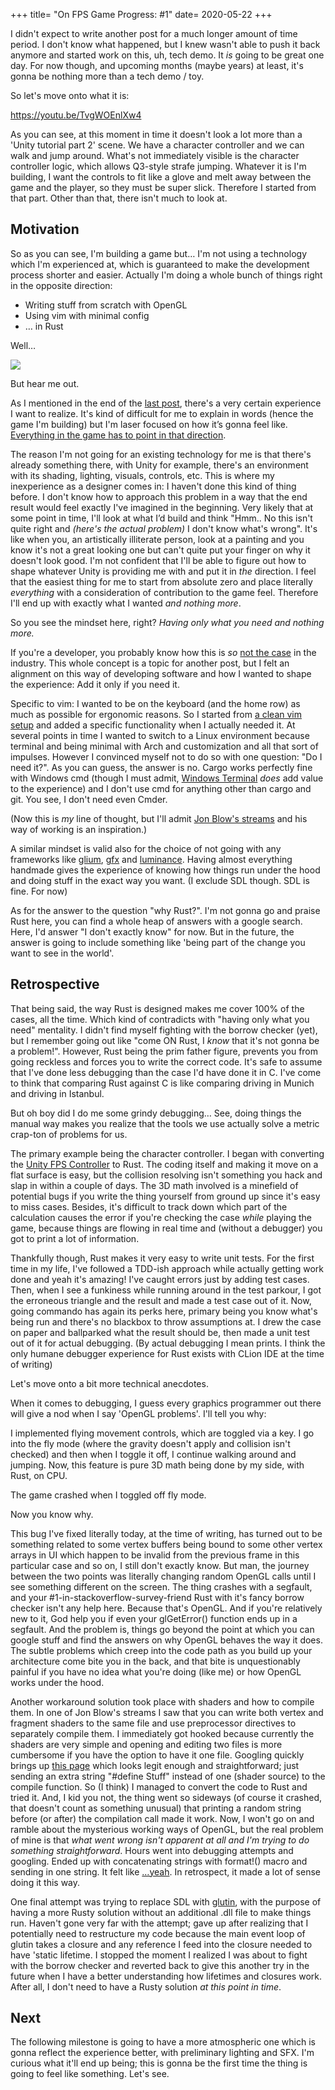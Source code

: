 +++
title= "On FPS Game Progress: #1"
date= 2020-05-22
+++

I didn't expect to write another post for a much longer amount of time period. I don't know what happened, but I knew wasn't able to push it back anymore and started work on this, uh, tech demo. It _is_ going to be great one day. For now though, and upcoming months (maybe years) at least, it's gonna be nothing more than a tech demo / toy.

So let's move onto what it is:

https://youtu.be/TvgWOEnlXw4

As you can see, at this moment in time it doesn't look a lot more than a 'Unity tutorial part 2' scene. We have a character controller and we can walk and jump around. What's not immediately visible is the character controller logic, which allows Q3-style strafe jumping. Whatever it is I'm building, I want the controls to fit like a glove and melt away between the game and the player, so they must be super slick. Therefore I started from that part. Other than that, there isn't much to look at.

## Motivation

So as you can see, I'm building a game but… I'm not using a technology which I'm experienced at, which is guaranteed to make the development process shorter and easier. Actually I'm doing a whole bunch of things right in the opposite direction:

- Writing stuff from scratch with OpenGL
- Using vim with minimal config
- … in Rust

Well…

![](images/nn7jo.jpg)

But hear me out.

As I mentioned in the end of the [last post](http://atilkockar.com/on-fabric-2-a-break/), there's a very certain experience I want to realize. It's kind of difficult for me to explain in words (hence the game I'm building) but I'm laser focused on how it’s gonna feel like. [Everything in the game has to point in that direction](http://atilkockar.com/on-game-development-and-setting/).

The reason I'm not going for an existing technology for me is that there's already something there, with Unity for example, there's an environment with its shading, lighting, visuals, controls, etc. This is where my inexperience as a designer comes in: I haven't done this kind of thing before. I don't know how to approach this problem in a way that the end result would feel exactly I've imagined in the beginning. Very likely that at some point in time, I'll look at what I’d build and think "Hmm.. No this isn't quite right and _(here's the actual problem)_ I don't know what's wrong". It's like when you, an artistically illiterate person, look at a painting and you know it's not a great looking one but can't quite put your finger on why it doesn't look good. I'm not confident that I'll be able to figure out how to shape whatever Unity is providing me with and put it in _the_ direction. I feel that the easiest thing for me to start from absolute zero and place literally _everything_ with a consideration of contribution to the game feel. Therefore I'll end up with exactly what I wanted _and nothing more_.

So you see the mindset here, right? _Having only what you need and nothing more._

If you're a developer, you probably know how this is _so_ [not the case](https://tonsky.me/blog/disenchantment/) in the industry. This whole concept is a topic for another post, but I felt an alignment on this way of developing software and how I wanted to shape the experience: Add it only if you need it.

Specific to vim: I wanted to be on the keyboard (and the home row) as much as possible for ergonomic reasons. So I started from [a clean vim setup](https://github.com/atil/vimfiles/blob/6af2727e026fe5a6d31a54a60a710af10448460e/vimrc) and added a specific functionality when I actually needed it. At several points in time I wanted to switch to a Linux environment because terminal and being minimal with Arch and customization and all that sort of impulses. However I convinced myself not to do so with one question: "Do I need it?". As you can guess, the answer is no. Cargo works perfectly fine with Windows cmd (though I must admit, [Windows Terminal](https://github.com/microsoft/terminal) _does_ add value to the experience) and I don't use cmd for anything other than cargo and git. You see, I don't need even Cmder.

(Now this is _my_ line of thought, but I'll admit [Jon Blow's streams](https://www.youtube.com/playlist?list=PLmV5I2fxaiCI9IAdFmGChKbIbenqRMi6Z) and his way of working is an inspiration.)

A similar mindset is valid also for the choice of not going with any frameworks like [glium](https://github.com/glium/glium), [gfx](https://github.com/gfx-rs/gfx/) and [luminance](https://github.com/phaazon/luminance-rs). Having almost everything handmade gives the experience of knowing how things run under the hood and doing stuff in the exact way you want. (I exclude SDL though. SDL is fine. For now)

As for the answer to the question "why Rust?". I'm not gonna go and praise Rust here, you can find a whole heap of answers with a google search. Here, I'd answer "I don't exactly know" for now. But in the future, the answer is going to include something like 'being part of the change you want to see in the world'.

## Retrospective

That being said, the way Rust is designed makes me cover 100% of the cases, all the time. Which kind of contradicts with "having only what you need" mentality. I didn't find myself fighting with the borrow checker (yet), but I remember going out like "come ON Rust, I _know_ that it's not gonna be a problem!". However, Rust being the prim father figure, prevents you from going reckless and forces you to write the correct code. It's safe to assume that I've done less debugging than the case I'd have done it in C. I've come to think that comparing Rust against C is like comparing driving in Munich and driving in Istanbul.

But oh boy did I do me some grindy debugging… See, doing things the manual way makes you realize that the tools we use actually solve a metric crap-ton of problems for us.

The primary example being the character controller. I began with converting the [Unity FPS Controller](https://github.com/atil/fpscontroller) to Rust. The coding itself and making it move on a flat surface is easy, but the collision resolving isn't something you hack and slap in within a couple of days. The 3D math involved is a minefield of potential bugs if you write the thing yourself from ground up since it's easy to miss cases. Besides, it's difficult to track down which part of the calculation causes the error if you're checking the case _while_ playing the game, because things are flowing in real time and (without a debugger) you got to print a lot of information.

Thankfully though, Rust makes it very easy to write unit tests. For the first time in my life, I've followed a TDD-ish approach while actually getting work done and yeah it's amazing! I've caught errors just by adding test cases. Then, when I see a funkiness while running around in the test parkour, I got the erroneous triangle and the result and made a test case out of it. Now, going commando has again its perks here, primary being you know what's being run and there's no blackbox to throw assumptions at. I drew the case on paper and ballparked what the result should be, then made a unit test out of it for actual debugging. (By actual debugging I mean prints. I think the only humane debugger experience for Rust exists with CLion IDE at the time of writing)

Let's move onto a bit more technical anecdotes.

When it comes to debugging, I guess every graphics programmer out there will give a nod when I say 'OpenGL problems'. I'll tell you why:

I implemented flying movement controls, which are toggled via a key. I go into the fly mode (where the gravity doesn't apply and collision isn't checked) and then when I toggle it off, I continue walking around and jumping. Now, this feature is pure 3D math being done by my side, with Rust, on CPU.

The game crashed when I toggled off fly mode.

Now you know why.

This bug I've fixed literally today, at the time of writing, has turned out to be something related to some vertex buffers being bound to some other vertex arrays in UI which happen to be invalid from the previous frame in this particular case and so on, I still don't exactly know. But man, the journey between the two points was literally changing random OpenGL calls until I see something different on the screen. The thing crashes with a segfault, and your #1-in-stackoverflow-survey-friend Rust with it's fancy borrow checker isn't any help here. Because that's OpenGL. And if you're relatively new to it, God help you if even your glGetError() function ends up in a segfault. And the problem is, things go beyond the point at which you can google stuff and find the answers on why OpenGL behaves the way it does. The subtle problems which creep into the code path as you build up your architecture come bite you in the back, and that bite is unquestionably painful if you have no idea what you're doing (like me) or how OpenGL works under the hood.

Another workaround solution took place with shaders and how to compile them. In one of Jon Blow's streams I saw that you can write both vertex and fragment shaders to the same file and use preprocessor directives to separately compile them. I immediately got hooked because currently the shaders are very simple and opening and editing two files is more cumbersome if you have the option to have it one file. Googling quickly brings up [this page](https://software.intel.com/content/www/us/en/develop/blogs/using-ifdef-in-opengl-es-20-shaders.html) which looks legit enough and straightforward; just sending an extra string "#define Stuff" instead of one (shader source) to the compile function. So (I think) I managed to convert the code to Rust and tried it. And, I kid you not, the thing went so sideways (of course it crashed, that doesn't count as something unusual) that printing a random string before (or after) the compilation call made it work. Now, I won't go on and ramble about the mysterious working ways of OpenGL, but the real problem of mine is that _what went wrong isn't apparent at all and I'm trying to do something straightforward_. Hours went into debugging attempts and googling. Ended up with concatenating strings with format!() macro and sending in one string. It felt like […yeah](https://youtu.be/kQKrmDLvijo). In retrospect, it made a lot of sense doing it this way.

One final attempt was trying to replace SDL with [glutin](https://github.com/rust-windowing/glutin), with the purpose of having a more Rusty solution without an additional .dll file to make things run. Haven't gone very far with the attempt; gave up after realizing that I potentially need to restructure my code because the main event loop of glutin takes a closure and any reference I feed into the closure needed to have 'static lifetime. I stopped the moment I realized I was about to fight with the borrow checker and reverted back to give this another try in the future when I have a better understanding how lifetimes and closures work. After all, I don't need to have a Rusty solution _at this point in time_.

## Next

The following milestone is going to have a more atmospheric one which is gonna reflect the experience better, with preliminary lighting and SFX. I'm curious what it'll end up being; this is gonna be the first time the thing is going to feel like something. Let's see.
